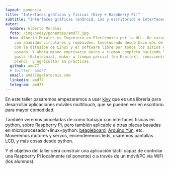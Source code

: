 ```yaml
---
layout: ponencia
title: "Interfaces gráficas y físicas (Kivy + Raspberry Pi)"
subtitle: "Interfaces gráficas (android, ios y escritorio) e interfaces físicas (Raspberry Pi)"
autor:
  nombre: Alberto Morales
  foto: /img/pyday/ponentes/amd77.jpg
  bio: Alberto Morales es Ingeniero en Electrónica por la ULL. De carácter cuadriculado con
    con añadidos circulares y romboides. Involucrado desde hace más de 15 años
    con la difusión de Linux y el software libre por todos los sitios en los que ha
    pasado. Y ahora mismo empresario único a tiempo completo haciendo lo que le
    gusta (Galotecnia), maker a tiempo parcial (en Kreitek), consciente (no muy
    pleno), y agricultor en prácticas.
  github: amd77
  # twitter: amd77
  email: amd77@galotecnia.com
  linkedin: amd77
  telegram: amd77
---
```


En este taller pasaremos empezaremos a usar [kivy](https://kivy.org/) que es
una librería para desarrollar aplicaciones móviles multitouch, que se pueden
ver en escritorio para mayor comodidad.

También veremos pinceladas de como trabajar con interfaces físicas en python,
sobre [Raspberry Pi](https://es.wikipedia.org/wiki/Raspberry_Pi), pero también
aplicable a otras placas basadas en microprocesador+linux+python:
[beagleboard](http://beagleboard.org/), [Arduino
Yún](https://www.arduino.cc/en/Main/ArduinoBoardYun), etc. Moveremos motores y
servos, encenderemos leds, usaremos pantallas LCD, y más cosas desde python.

Y el objetivo del taller será construir una aplicación táctil capaz de
controlar una Raspberry Pi localmente (el ponente) o a través de un móvil/PC
via WiFi (los alumnos).
